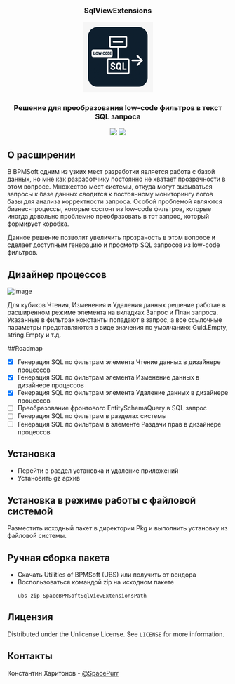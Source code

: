 <a id="readme-top"></a>

<div align="center">
  <h3 align="center">SqlViewExtensions</h3>

  <p align="center">
    <a href="[https://github.com/othneildrew/Best-README-Template](https://github.com/SpaceExtensions/SpaceBPMSoftSqlViewExtensions)">
      <img src="Images/Logo.png" alt="Logo" width="160" height="160">
    </a>
    <h3 align="center">Решение для преобразования low-code фильтров в текст SQL запроса</h3>
    <img src="https://img.shields.io/badge/DB-PostgreSQL-informational?style=flat-square&logo=postgresql&logoColor=white&color=5194f0" >
    <img src="https://img.shields.io/badge/bpmsoft-1.7.1.4-orange" >
  </p>
</div>



## О расширении
В BPMSoft одним из узких мест разработки является работа с базой данных, но мне как разработчику постоянно не хватает прозрачности в этом вопросе.
Множество мест системы, откуда могут вызываться запросы к базе данных сводится к постоянному мониторингу логов базы для анализа корректности запроса.
Особой проблемой являются бизнес-процессы, которые состоят из low-code фильтров, которые иногда довольно проблемно преобразовать в тот запрос, который формирует коробка.

Данное решение позволит увеличить прозраность в этом вопросе и сделает доступным генерацию и просмотр SQL запросов из low-code фильтров.

## Дизайнер процессов
<img width="1625" height="973" alt="image" src="https://github.com/user-attachments/assets/f724583c-463b-4f38-a95c-7cf347a714a4" />


Для кубиков Чтения, Изменения и Удаления данных решение работае в расширенном режиме элемента на вкладках Запрос и План запроса.
Указанные в фильтрах константы попадают в запрос, а все ссылочные параметры представляются в виде значения по умолчанию: Guid.Empty, string.Empty и т.д.

##Roadmap
- [x] Генерация SQL по фильтрам элемента Чтение данных в дизайнере процессов
- [x] Генерация SQL по фильтрам элемента Изменение данных в дизайнере процессов
- [x] Генерация SQL по фильтрам элемента Удаление данных в дизайнере процессов
- [ ] Преобразование фронтового EntitySchemaQuery в SQL запрос
- [ ] Генерация SQL по фильтрам в разделах системы
- [ ] Генерация SQL по фильтрам в элементе Раздачи прав в дизайнере процессов

## Установка
* Перейти в раздел установка и удаление приложений
* Установить gz архив

## Установка в режиме работы с файловой системой
Разместить исходный пакет в директории Pkg и выполнить установку из файловой системы.

## Ручная сборка пакета
* Скачать Utilities of BPMSoft (UBS) или получить от вендора
* Воспользоваться командой zip на исходном пакете
  ```
  ubs zip SpaceBPMSoftSqlViewExtensionsPath
  ```

<!-- LICENSE -->
## Лицензия

Distributed under the Unlicense License. See `LICENSE` for more information.

## Контакты

Константин Харитонов - [@SpacePurr](https://t.me/SpacePurr)
